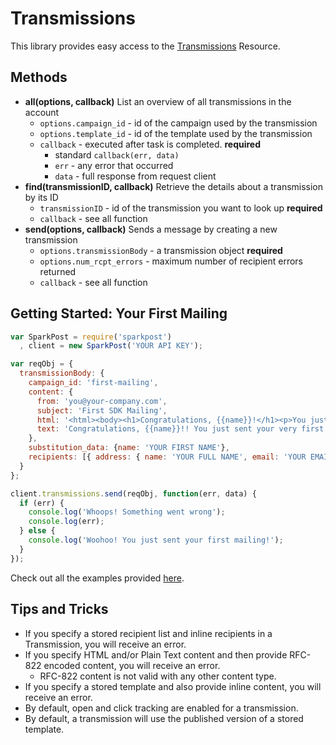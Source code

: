 # Transmissions

This library provides easy access to the [Transmissions](https://www.sparkpost.com/api#/reference/transmissions/) Resource.

## Methods
* **all(options, callback)**
  List an overview of all transmissions in the account
  * `options.campaign_id` - id of the campaign used by the transmission
  * `options.template_id` - id of the template used by the transmission
  * `callback` - executed after task is completed. **required**
    * standard `callback(err, data)`
    * `err` - any error that occurred
    * `data` - full response from request client
* **find(transmissionID, callback)**
  Retrieve the details about a transmission by its ID
  * `transmissionID` - id of the transmission you want to look up **required**
  * `callback` - see all function
* **send(options, callback)**
  Sends a message by creating a new transmission
  * `options.transmissionBody` - a transmission object **required**
  * `options.num_rcpt_errors` - maximum number of recipient errors returned
  * `callback` - see all function


## Getting Started: Your First Mailing

```javascript
var SparkPost = require('sparkpost')
  , client = new SparkPost('YOUR API KEY');

var reqObj = {
  transmissionBody: {
    campaign_id: 'first-mailing',
    content: {
      from: 'you@your-company.com',
      subject: 'First SDK Mailing',
      html: '<html><body><h1>Congratulations, {{name}}!</h1><p>You just sent your very first mailing!</p></body></html>',
      text: 'Congratulations, {{name}}!! You just sent your very first mailing!'
    },
    substitution_data: {name: 'YOUR FIRST NAME'},
    recipients: [{ address: { name: 'YOUR FULL NAME', email: 'YOUR EMAIL ADDRESS' } }]
  }
};

client.transmissions.send(reqObj, function(err, data) {
  if (err) {
    console.log('Whoops! Something went wrong');
    console.log(err);
  } else {
    console.log('Woohoo! You just sent your first mailing!');
  }
});
```
Check out all the examples provided [here](/examples/transmissions).

## Tips and Tricks
* If you specify a stored recipient list and inline recipients in a Transmission, you will receive an error.
* If you specify HTML and/or Plain Text content and then provide RFC-822 encoded content, you will receive an error.
    * RFC-822 content is not valid with any other content type.
* If you specify a stored template and also provide inline content, you will receive an error.
* By default, open and click tracking are enabled for a transmission.
* By default, a transmission will use the published version of a stored template.
